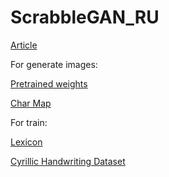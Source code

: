 # ScrabbleGAN_RU
[Article](https://arxiv.org/abs/2003.10557)


For generate images:

[Pretrained weights](https://drive.google.com/uc?export=download&confirm=no_antivirus&id=1iYAeqkphoWjk0Ci12T2gCV0xVunpDi_i)

[Char Map](https://drive.google.com/uc?export=download&confirm=no_antivirus&id=1APkTjkwDVWhcbZsIeC3J3A4HjeRJtLvQ)


For train:

[Lexicon](https://drive.google.com/uc?export=download&confirm=no_antivirus&id=1nH7dLbjHLQTcNHkGbc5dlZt5f0EQs-dh)

[Cyrillic Handwriting Dataset](https://www.kaggle.com/datasets/constantinwerner/cyrillic-handwriting-dataset)
